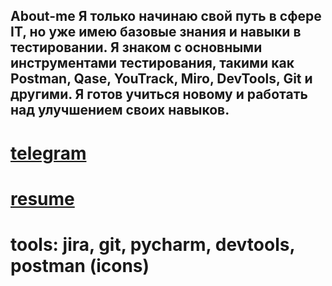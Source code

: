  About-me
Я только начинаю свой путь в сфере IT, но уже имею базовые знания и навыки в тестировании.
Я знаком с основными инструментами тестирования, такими как Postman, Qase, YouTrack, Miro, DevTools, Git и другими.
Я готов учиться новому и работать над улучшением своих навыков.
---
# [telegram](https://t.me/anchorite6)
# [resume](https://drive.google.com/file/d/12HgtaVZMZ0cHyq11mzgVw2ELDE5BFwKB/view?usp=sharing)
# tools: jira, git, pycharm, devtools, postman (icons) 
